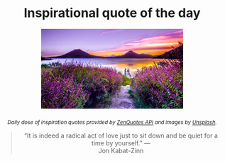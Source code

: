 
<div align="center">

# Inspirational quote of the day

<img src="./data/photo.jpeg" alt="Beautiful nature photo" width="320" height="180">

<sub><i>Daily dose of inspiration quotes provided by [ZenQuotes API](https://zenquotes.io/) and images by [Unsplash](https://unsplash.com/).</i></sub>


<blockquote>&ldquo;It is indeed a radical act of love just to sit down and be quiet for a time by yourself.&rdquo; &mdash; <footer>Jon Kabat-Zinn</footer></blockquote>

</div>
